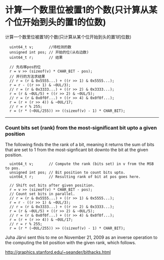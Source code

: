 # 计算一个数里位被置1的个数(只计算从某个位开始到头的置1的位数) 

计算一个数里位被置1的个数(只计算从某个位开始到头的置1的位数) 
```
  uint64_t v;       //待检测的数
  unsigned int pos; // 开始的位(从右边数)
  uint64_t r;       // 结果

  // 先右移pos的位
  r = v >> (sizeof(v) * CHAR_BIT - pos);
  // 并行的方法求结果
  // r = (r & 0x5555...) + ((r >> 1) & 0x5555...);
  r = r - ((r >> 1) & ~0UL/3);
  // r = (r & 0x3333...) + ((r >> 2) & 0x3333...);
  r = (r & ~0UL/5) + ((r >> 2) & ~0UL/5);
  // r = (r & 0x0f0f...) + ((r >> 4) & 0x0f0f...);
  r = (r + (r >> 4)) & ~0UL/17;
  // r = r % 255;
  r = (r * (~0UL/255)) >> ((sizeof(v) - 1) * CHAR_BIT);
```

***

### Count bits set (rank) from the most-significant bit upto a given position

The following finds the the rank of a bit, meaning it returns the sum of bits that are set to 1 from the most-signficant bit downto the bit at the given position.

```
  uint64_t v;       // Compute the rank (bits set) in v from the MSB to pos.
  unsigned int pos; // Bit position to count bits upto.
  uint64_t r;       // Resulting rank of bit at pos goes here.

  // Shift out bits after given position.
  r = v >> (sizeof(v) * CHAR_BIT - pos);
  // Count set bits in parallel.
  // r = (r & 0x5555...) + ((r >> 1) & 0x5555...);
  r = r - ((r >> 1) & ~0UL/3);
  // r = (r & 0x3333...) + ((r >> 2) & 0x3333...);
  r = (r & ~0UL/5) + ((r >> 2) & ~0UL/5);
  // r = (r & 0x0f0f...) + ((r >> 4) & 0x0f0f...);
  r = (r + (r >> 4)) & ~0UL/17;
  // r = r % 255;
  r = (r * (~0UL/255)) >> ((sizeof(v) - 1) * CHAR_BIT);
```

Juha Järvi sent this to me on November 21, 2009 as an inverse operation  to the computing the bit position with the given rank, which follows.

http://graphics.stanford.edu/~seander/bithacks.html